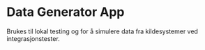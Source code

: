 # Data Generator App

Brukes til lokal testing og for å simulere data fra kildesystemer ved integrasjonstester.

